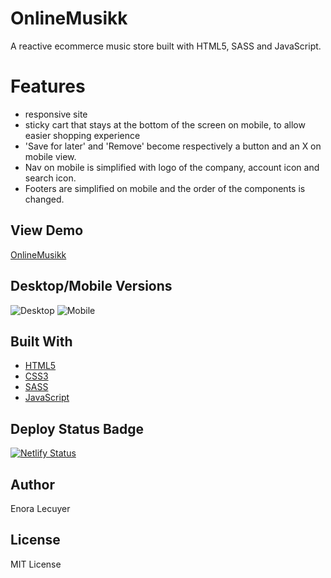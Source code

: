 # OnlineMusikk

A reactive ecommerce music store built with HTML5, SASS and JavaScript. 

# Features
- responsive site
- sticky cart that stays at the bottom of the screen on mobile, to allow easier shopping experience
- 'Save for later' and 'Remove' become respectively a button and an X on mobile view. 
- Nav on mobile is simplified with logo of the company, account icon and search icon. 
- Footers are simplified on mobile and the order of the components is changed. 

## View Demo

[OnlineMusikk](https://online-musikk.netlify.app/)

## Desktop/Mobile Versions

![Desktop](https://github.com/enoralecuyer/online-musikk/blob/master/images/desktop.png)
![Mobile](https://github.com/enoralecuyer/online-musikk/blob/master/images/mobile.png)


## Built With

* [HTML5](https://en.wikipedia.org/wiki/HTML5)
* [CSS3](https://en.wikipedia.org/wiki/Cascading_Style_Sheets#CSS_3)
* [SASS](https://sass-lang.com/)
* [JavaScript](https://en.wikipedia.org/wiki/JavaScript)

## Deploy Status Badge

[![Netlify Status](https://api.netlify.com/api/v1/badges/7a36bc90-7235-4c6c-96f8-12190f499488/deploy-status)](https://app.netlify.com/sites/online-musikk/deploys)

## Author

Enora Lecuyer

## License

MIT License
